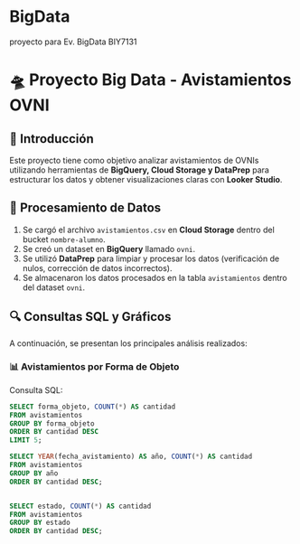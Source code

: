 # BigData
proyecto para Ev. BigData BIY7131

# 🛸 Proyecto Big Data - Avistamientos OVNI  

## 📌 Introducción  
Este proyecto tiene como objetivo analizar avistamientos de OVNIs utilizando herramientas de **BigQuery, Cloud Storage y DataPrep** para estructurar los datos y obtener visualizaciones claras con **Looker Studio**.

## 📂 Procesamiento de Datos  
1. Se cargó el archivo `avistamientos.csv` en **Cloud Storage** dentro del bucket `nombre-alumno`.  
2. Se creó un dataset en **BigQuery** llamado `ovni`.  
3. Se utilizó **DataPrep** para limpiar y procesar los datos (verificación de nulos, corrección de datos incorrectos).  
4. Se almacenaron los datos procesados en la tabla `avistamientos` dentro del dataset `ovni`.

## 🔍 Consultas SQL y Gráficos  
A continuación, se presentan los principales análisis realizados:

### 📊 Avistamientos por Forma de Objeto  
Consulta SQL:
```sql
SELECT forma_objeto, COUNT(*) AS cantidad
FROM avistamientos
GROUP BY forma_objeto
ORDER BY cantidad DESC
LIMIT 5;

SELECT YEAR(fecha_avistamiento) AS año, COUNT(*) AS cantidad
FROM avistamientos
GROUP BY año
ORDER BY cantidad DESC;


SELECT estado, COUNT(*) AS cantidad
FROM avistamientos
GROUP BY estado
ORDER BY cantidad DESC;
